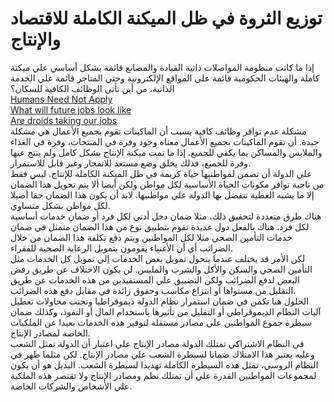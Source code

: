 # توزيع الثروة في ظل الميكنة الكاملة للاقتصاد والإنتاج

إذا ما كانت منظومة المواصلات ذاتية القيادة والمصانع قائمة بشكل أساسي علي ميكنة كاملة والهيئات الحكومية قائمة علي المواقع الإلكترونية وحتي المتاجر قائمة علي الخدمة الذاتية، من أين تأتي الوظائف الكافية للسكان؟  
[Humans Need Not Apply](https://www.youtube.com/watch?v=7Pq-S557XQU)  
[What will future jobs look like](https://www.youtube.com/watch?v=cXQrbxD9_Ng)  
[Are droids taking our jobs](https://www.youtube.com/watch?v=WMF-Z74C1QE)  
مشكلة عدم توافر وظائف كافية بسبب أن الماكينات تقوم بجميع الأعمال هي مشكلة جيدة. أن تقوم الماكينات بجميع الأعمال معناه وجود وفرة في المنتجات،   وفرة في الغذاء والملابس والمساكن بما يكفي للجميع. 
إذا ما تمت ميكنة الإنتاج بشكل كامل ولم ينتج عنها وفرة للجميع، فذلك يخلق وضع مستعد للانفجار وغير قابل للاستمرار.  
علي الدولة أن تضمن لمواطنيها حياة كريمة في ظل الميكنة الكاملة للإنتاج. ليس فقط من ناحية توافر مكونات الحياة الأساسية لكل مواطن ولكن أيضا ألا يتم تحويل هذا الضمان إلا ما يشبه العطية تتفضل بها الدولة علي مواطنيها. لابد أن يكون هذا الضمان حقا أصيلا لكل مواطن بشكل متساوي.  
هناك طرق متعددة لتحقيق ذلك، مثلا ضمان دخل أدني لكل فرد أو ضمان خدمات أساسية لكل فرد. هناك بالفعل دول عديدة تقوم بتطبيق نوع من هذا الضمان متمثل في ضمان خدمات التأمين الصحي مثلا لكل المواطنين ويتم دفع تكلفة هذا الضمان من خلال الضرائب أي أن الأغنياء يقومون بتمويل الرعاية الصحية للفقراء.   
لكن الأمر قد يختلف عندما يتحول تمويل بعض الخدمات إلي تمويل كل الخدمات مثل التأمين الصحي والسكن والأكل والشرب والملبس. لن يكون الاختلاف عن طريق رفض البعض لدفع الضرائب ولكن التضييق علي المستفيدين من هذه الخدمات عن طريق التقليل من مستواها أو انتزاع مكاسب وحقوق زائدة في مقابل دفع هذه الضرائب.  
الحلول هنا تكمن في ضمان استمرار نظام الدولة ديموقراطيا وتجنب محاولات تعطيل آليات النظام الديموقراطي أو التقليل من تأثيرها باستخدام المال أو النفوذ، وكذلك ضمان سيطرة جموع المواطنين علي مصادر مستقلة لتوفير هذه الخدمات بعيدا عن الملكيات الخاصة لمصادر الإنتاج.  
في النظام الاشتراكي تمتلك الدولة مصادر الإنتاج علي اعتبار أن الدولة تمثل الشعب وعليه يعتبر هذا الامتلاك ضمانا لسيطرة الشعب علي مصادر الإنتاج. لكن مثلما ظهر في النظام الروسي، تمثل هذه السيطرة الكاملة تهديدا لسيطرة الشعب. البديل هو أن يكون لمجموعات المواطنين القدرة علي أن تمتلك نظم ومصادر الإنتاج ولا تقتصر هذه الملكية علي الأشخاص والشركات الخاصة.